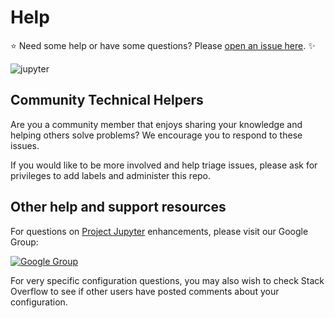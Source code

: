 # Help

:star: Need some help or have some questions? Please [open an issue here](https://github.com/jupyter/help/issues/new). :sparkles:

![jupyter](https://raw.githubusercontent.com/jupyter/design/master/logo/png-2x/jupyter-sq-text-left.png)

## Community Technical Helpers
Are you a community member that enjoys sharing your knowledge and helping others solve problems? We encourage you to respond to these issues.

If you would like to be more involved and help triage issues, please ask for privileges to add labels and administer this repo.

## Other help and support resources
For questions on [Project Jupyter](https://jupyter.org) enhancements, please visit our Google Group:

[![Google Group](https://img.shields.io/badge/-Google%20Group-lightgrey.svg)](https://groups.google.com/forum/#!forum/jupyter)

For very specific configuration questions, you may also wish to check Stack
Overflow to see if other users have posted comments about your configuration.
